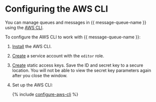 # Configuring the AWS CLI

You can manage queues and messages in {{ message-queue-name }} using the [AWS CLI](https://aws.amazon.com/cli/).

To configure the AWS CLI to work with {{ message-queue-name }}:

1. [Install](https://docs.aws.amazon.com/cli/latest/userguide/getting-started-install.html) the AWS CLI.
1. [Create](../../iam/operations/sa/create.md) a service account with the `editor` role.
1. [Create](../../iam/operations/sa/create-access-key.md) static access keys. Save the ID and secret key to a secure location. You will not be able to view the secret key parameters again after you close the window.
1. Set up the AWS CLI:

   {% include [configure-aws-cli](../../_includes/message-queue/configure-aws-cli.md) %}